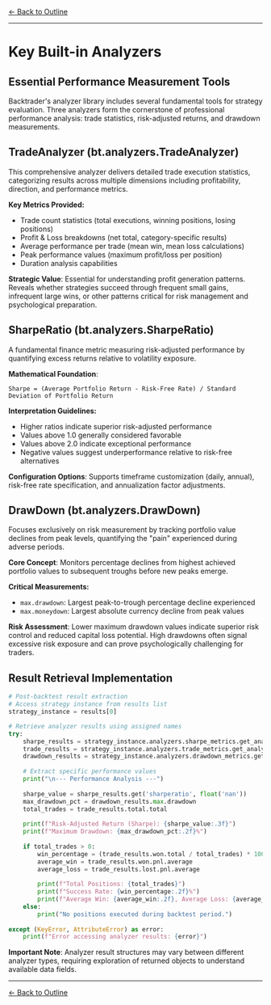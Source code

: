 [← Back to Outline](../outline.md)

---

# Key Built-in Analyzers

## Essential Performance Measurement Tools

Backtrader's analyzer library includes several fundamental tools for strategy evaluation. Three analyzers form the cornerstone of professional performance analysis: trade statistics, risk-adjusted returns, and drawdown measurements.

## TradeAnalyzer (bt.analyzers.TradeAnalyzer)

This comprehensive analyzer delivers detailed trade execution statistics, categorizing results across multiple dimensions including profitability, direction, and performance metrics.

**Key Metrics Provided:**
- Trade count statistics (total executions, winning positions, losing positions)
- Profit & Loss breakdowns (net total, category-specific results)
- Average performance per trade (mean win, mean loss calculations)
- Peak performance values (maximum profit/loss per position)
- Duration analysis capabilities

**Strategic Value**: Essential for understanding profit generation patterns. Reveals whether strategies succeed through frequent small gains, infrequent large wins, or other patterns critical for risk management and psychological preparation.

## SharpeRatio (bt.analyzers.SharpeRatio)

A fundamental finance metric measuring risk-adjusted performance by quantifying excess returns relative to volatility exposure.

**Mathematical Foundation**: 
```
Sharpe = (Average Portfolio Return - Risk-Free Rate) / Standard Deviation of Portfolio Return
```

**Interpretation Guidelines:**
- Higher ratios indicate superior risk-adjusted performance
- Values above 1.0 generally considered favorable
- Values above 2.0 indicate exceptional performance
- Negative values suggest underperformance relative to risk-free alternatives

**Configuration Options**: Supports timeframe customization (daily, annual), risk-free rate specification, and annualization factor adjustments.

## DrawDown (bt.analyzers.DrawDown)

Focuses exclusively on risk measurement by tracking portfolio value declines from peak levels, quantifying the "pain" experienced during adverse periods.

**Core Concept**: Monitors percentage declines from highest achieved portfolio values to subsequent troughs before new peaks emerge.

**Critical Measurements:**
- `max.drawdown`: Largest peak-to-trough percentage decline experienced
- `max.moneydown`: Largest absolute currency decline from peak values

**Risk Assessment**: Lower maximum drawdown values indicate superior risk control and reduced capital loss potential. High drawdowns often signal excessive risk exposure and can prove psychologically challenging for traders.

## Result Retrieval Implementation

```python
# Post-backtest result extraction
# Access strategy instance from results list
strategy_instance = results[0]

# Retrieve analyzer results using assigned names
try:
    sharpe_results = strategy_instance.analyzers.sharpe_metrics.get_analysis()
    trade_results = strategy_instance.analyzers.trade_metrics.get_analysis()
    drawdown_results = strategy_instance.analyzers.drawdown_metrics.get_analysis()
    
    # Extract specific performance values
    print("\n--- Performance Analysis ---")
    
    sharpe_value = sharpe_results.get('sharperatio', float('nan'))
    max_drawdown_pct = drawdown_results.max.drawdown
    total_trades = trade_results.total.total
    
    print(f"Risk-Adjusted Return (Sharpe): {sharpe_value:.3f}")
    print(f"Maximum Drawdown: {max_drawdown_pct:.2f}%")
    
    if total_trades > 0:
        win_percentage = (trade_results.won.total / total_trades) * 100
        average_win = trade_results.won.pnl.average
        average_loss = trade_results.lost.pnl.average
        
        print(f"Total Positions: {total_trades}")
        print(f"Success Rate: {win_percentage:.2f}%")
        print(f"Average Win: {average_win:.2f}, Average Loss: {average_loss:.2f}")
    else:
        print("No positions executed during backtest period.")
        
except (KeyError, AttributeError) as error:
    print(f"Error accessing analyzer results: {error}")
```

**Important Note**: Analyzer result structures may vary between different analyzer types, requiring exploration of returned objects to understand available data fields.



---

[← Back to Outline](../outline.md)